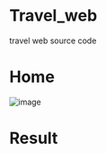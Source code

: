 # Travel_web
travel web source code

# Home
![image](https://github.com/wayne1116/travel_web/blob/master/Picture/Home.png)
# Result
